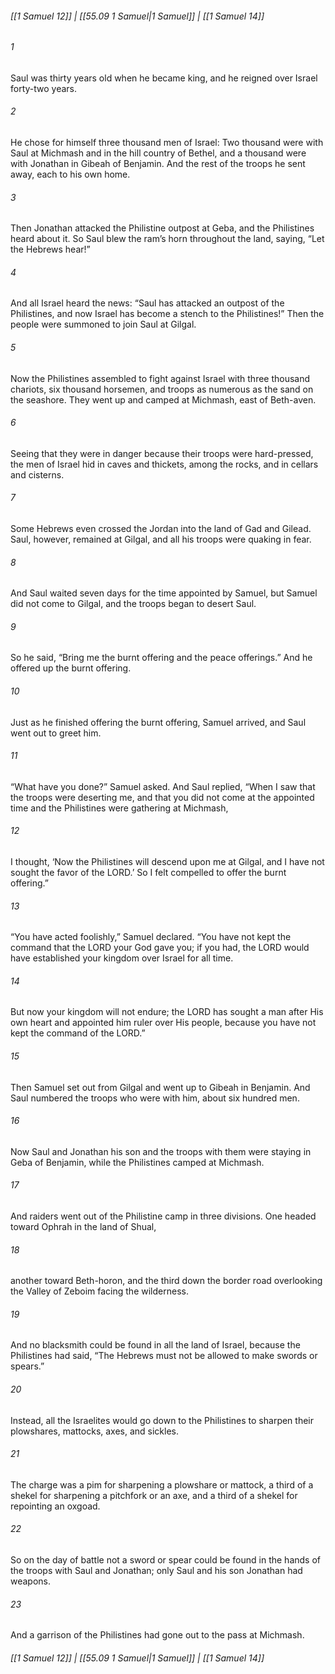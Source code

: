 
###### [[1 Samuel 12]] | [[55.09 1 Samuel|1 Samuel]] | [[1 Samuel 14]]

###### 1
Saul was thirty years old when he became king, and he reigned over Israel forty-two years.
###### 2
He chose for himself three thousand men of Israel: Two thousand were with Saul at Michmash and in the hill country of Bethel, and a thousand were with Jonathan in Gibeah of Benjamin. And the rest of the troops he sent away, each to his own home.
###### 3
Then Jonathan attacked the Philistine outpost at Geba, and the Philistines heard about it. So Saul blew the ram’s horn throughout the land, saying, “Let the Hebrews hear!”
###### 4
And all Israel heard the news: “Saul has attacked an outpost of the Philistines, and now Israel has become a stench to the Philistines!” Then the people were summoned to join Saul at Gilgal.
###### 5
Now the Philistines assembled to fight against Israel with three thousand chariots, six thousand horsemen, and troops as numerous as the sand on the seashore. They went up and camped at Michmash, east of Beth-aven.
###### 6
Seeing that they were in danger because their troops were hard-pressed, the men of Israel hid in caves and thickets, among the rocks, and in cellars and cisterns.
###### 7
Some Hebrews even crossed the Jordan into the land of Gad and Gilead. Saul, however, remained at Gilgal, and all his troops were quaking in fear.
###### 8
And Saul waited seven days for the time appointed by Samuel, but Samuel did not come to Gilgal, and the troops began to desert Saul.
###### 9
So he said, “Bring me the burnt offering and the peace offerings.” And he offered up the burnt offering.
###### 10
Just as he finished offering the burnt offering, Samuel arrived, and Saul went out to greet him.
###### 11
“What have you done?” Samuel asked. And Saul replied, “When I saw that the troops were deserting me, and that you did not come at the appointed time and the Philistines were gathering at Michmash,
###### 12
I thought, ‘Now the Philistines will descend upon me at Gilgal, and I have not sought the favor of the LORD.’ So I felt compelled to offer the burnt offering.”
###### 13
“You have acted foolishly,” Samuel declared. “You have not kept the command that the LORD your God gave you; if you had, the LORD would have established your kingdom over Israel for all time.
###### 14
But now your kingdom will not endure; the LORD has sought a man after His own heart and appointed him ruler over His people, because you have not kept the command of the LORD.”
###### 15
Then Samuel set out from Gilgal and went up to Gibeah in Benjamin. And Saul numbered the troops who were with him, about six hundred men.
###### 16
Now Saul and Jonathan his son and the troops with them were staying in Geba of Benjamin, while the Philistines camped at Michmash.
###### 17
And raiders went out of the Philistine camp in three divisions. One headed toward Ophrah in the land of Shual,
###### 18
another toward Beth-horon, and the third down the border road overlooking the Valley of Zeboim facing the wilderness.
###### 19
And no blacksmith could be found in all the land of Israel, because the Philistines had said, “The Hebrews must not be allowed to make swords or spears.”
###### 20
Instead, all the Israelites would go down to the Philistines to sharpen their plowshares, mattocks, axes, and sickles.
###### 21
The charge was a pim for sharpening a plowshare or mattock, a third of a shekel for sharpening a pitchfork or an axe, and a third of a shekel for repointing an oxgoad.
###### 22
So on the day of battle not a sword or spear could be found in the hands of the troops with Saul and Jonathan; only Saul and his son Jonathan had weapons.
###### 23
And a garrison of the Philistines had gone out to the pass at Michmash.

###### [[1 Samuel 12]] | [[55.09 1 Samuel|1 Samuel]] | [[1 Samuel 14]]
